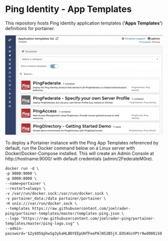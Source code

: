 # Ping Identity - App Templates

This repository hosts Ping Identity application templates (**'Apps Templates'**) definitions for portainer.

![Ping App Template Screenshot](screenshot.png?raw=true "Ping App Templates")

To deploy a Portainer instance with the Ping App Templates referenced by default, run the Docker command below on a Linux server with Docker/Docker-Compose installed. This will create an Admin Console at http://hostname:9000/ with default credentials (admin/2FederateM0re). 

    docker run -d \
    -p 9000:9000 \
    -p 8000:8000 \
    --name=portainer \
    --restart=always \
    -v /var/run/docker.sock:/var/run/docker.sock \
    -v portainer_data:/data portainer/portainer \
    -H unix:///var/run/docker.sock \
    --templates https://raw.githubusercontent.com/joelrader-ping/portainer-templates/master/templates-ping.json \
    --logo "https://raw.githubusercontent.com/joelrader-ping/portainer-templates/master/ping-logo.svg" \
    --admin-password='$2y$05$phwSg3ykaHLBDYEEpUHfFeePAlN52B5jX.EOS4GsVPtr9wd008iSO'

